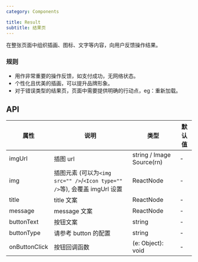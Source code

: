 ```yaml
---
category: Components

title: Result
subtitle: 结果页
---
```


在整张页面中组织插画、图标、文字等内容，向用户反馈操作结果。

### 规则

- 用作非常重要的操作反馈，如支付成功，无网络状态。
- 个性化且优美的插画，可以提升品牌形象。
- 对于错误类型的结果页，页面中需要提供明确的行动点，eg：重新加载。

## API

属性 | 说明 | 类型 | 默认值
----|-----|------|------
imgUrl | 插图 url | string / Image Source(rn)  | -
img | 插图元素 (可以为`<img src="" />`/`<Icon type="" />`等), 会覆盖 imgUrl 设置  | ReactNode | -
title | title 文案 | ReactNode | -
message | message 文案 | ReactNode | -
buttonText | 按钮文案 | string | -
buttonType | 请参考 button 的配置 | string | -
onButtonClick | 按钮回调函数 | (e: Object): void | -
